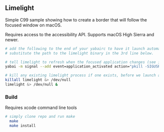 ## Limelight

Simple C99 sample showing how to create a border that will follow the focused window on macOS.

Requires access to the accessibility API. Supports macOS High Sierra and newer.

```sh
# add the following to the end of your yabairc to have it launch automatically when yabai starts.
# substitute the path to the limelight binary in the 3rd line below.

# tell limelight to refresh when the focused application changes (see issue #3)
yabai -m signal --add event=application_activated action="pkill -SIGUSR1 limelight &> /dev/null"

# kill any existing limelight process if one exists, before we launch a new one
killall limelight &> /dev/null
limelight &> /dev/null &
```

### Build

Requires xcode command line tools

```sh
# simply clone repo and run make
  make
  make install
```
